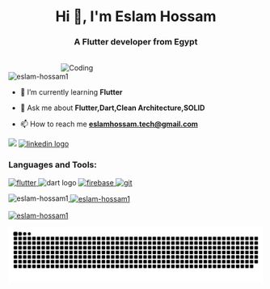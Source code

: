 <h1 align="center">Hi 👋, I'm Eslam Hossam</h1>
<h3 align="center">A Flutter developer from Egypt</h3>
<br>
<img align= "right" alt="Coding" width="400" src="https://images-wixmp-ed30a86b8c4ca887773594c2.wixmp.com/f/c83c004e-1370-4756-88e5-4071de797088/dgdq8br-09cc7ad6-a021-47a5-b0e0-917b12b0f7a7.gif?token=eyJ0eXAiOiJKV1QiLCJhbGciOiJIUzI1NiJ9.eyJzdWIiOiJ1cm46YXBwOjdlMGQxODg5ODIyNjQzNzNhNWYwZDQxNWVhMGQyNmUwIiwiaXNzIjoidXJuOmFwcDo3ZTBkMTg4OTgyMjY0MzczYTVmMGQ0MTVlYTBkMjZlMCIsIm9iaiI6W1t7InBhdGgiOiJcL2ZcL2M4M2MwMDRlLTEzNzAtNDc1Ni04OGU1LTQwNzFkZTc5NzA4OFwvZGdkcThici0wOWNjN2FkNi1hMDIxLTQ3YTUtYjBlMC05MTdiMTJiMGY3YTcuZ2lmIn1dXSwiYXVkIjpbInVybjpzZXJ2aWNlOmZpbGUuZG93bmxvYWQiXX0.tqRMtE-b2QiI2nnefNxSDMJvZCcYqFmq2ccg_Xfzqb8">

<p align="left"> <img src="https://komarev.com/ghpvc/?username=eslam-hossam1&label=Profile%20views&color=0e75b6&style=flat" alt="eslam-hossam1" /> </p>


- 🌱 I’m currently learning **Flutter**

- 💬 Ask me about **Flutter,Dart,Clean Architecture,SOLID**

- 📫 How to reach me **eslamhossam.tech@gmail.com**

 <a href="https://eslam-hossam1.github.io/" rel="nofollow">
      <img src="https://camo.githubusercontent.com/bbb66bfd2c1b28268f0e76e7f8f987734625ee634d5e5ed01b919bae4bf5e6ae/68747470733a2f2f696d672e736869656c64732e696f2f62616467652f4d7920506f7274666f6c696f2d3030333037413f7374796c653d666c61742d737175617265266c6f676f3d6c696e6b66697265266c6f676f436f6c6f723d7768697465" style="height: 32px; max-width: 100%;" data-canonical-src="https://img.shields.io/badge/My Portfolio-00307A?style=flat-square&amp;logo=linkfire&amp;logoColor=white"></a>
       <a href="https://www.linkedin.com/in/eslam-hossam-591708316/" target="_blank">
    <img src="https://img.shields.io/static/v1?message=LinkedIn&logo=linkedin&label=&color=0077B5&logoColor=white&labelColor=&style=for-the-badge" height=" 32px;max-width: 100%;" alt="linkedin logo"  />
  </a>

<h3 align="left">Languages and Tools:</h3>
<p align="left">   <a href="https://flutter.dev" target="_blank" rel="noreferrer"> <img src="https://www.vectorlogo.zone/logos/flutterio/flutterio-icon.svg" alt="flutter" width="40" height="40"/> </a><img alt="dart logo" src="https://cdn.jsdelivr.net/gh/devicons/devicon/icons/dart/dart-original.svg" style=" width="40" height="40""> <a href="https://firebase.google.com/" target="_blank" rel="noreferrer"> <img src="https://www.vectorlogo.zone/logos/firebase/firebase-icon.svg" alt="firebase" width="40" height="40"/> </a> <a href="https://git-scm.com/" target="_blank" rel="noreferrer"> <img src="https://www.vectorlogo.zone/logos/git-scm/git-scm-icon.svg" alt="git" width="40" height="40"/>  </p>

<p><img align="left" src="https://github-readme-stats.vercel.app/api/top-langs?username=eslam-hossam1&show_icons=true&locale=en&layout=compact" alt="eslam-hossam1" /></p>

<p>&nbsp;<img align="center" src="https://github-readme-stats.vercel.app/api?username=eslam-hossam1&show_icons=true&locale=en" alt="eslam-hossam1" /></p>

<p><img align="center" src="https://github-readme-streak-stats.herokuapp.com/?user=eslam-hossam1&" alt="eslam-hossam1" /></p>
<img src="https://raw.githubusercontent.com/platane/snk/output/github-contribution-grid-snake-dark.svg" style="max-width: 100%;">

